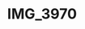 ---
pid: '105'
layout: photos
title: IMG_3970
filename: IMG_4004.jpg
caption: 
previous_pid: '104'
next_pid: '106'
permalink: "/photos/105.html"
---